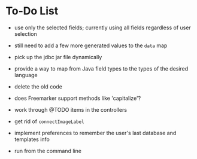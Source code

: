 To-Do List
==========

* use only the selected fields; currently using all fields regardless of user selection
* still need to add a few more generated values to the `data` map
* pick up the jdbc jar file dynamically
* provide a way to map from Java field types to the types of the desired language
* delete the old code

* does Freemarker support methods like 'capitalize'?

* work through @TODO items in the controllers
* get rid of `connectImageLabel`
* implement preferences to remember the user's last database and templates info

* run from the command line


